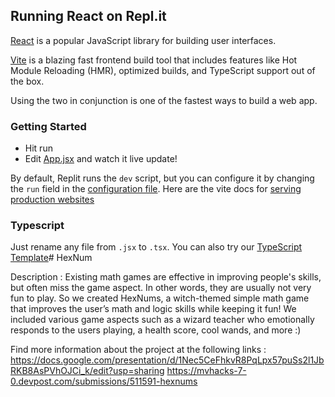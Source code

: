 ## Running React on Repl.it

[React](https://reactjs.org/) is a popular JavaScript library for building user interfaces.

[Vite](https://vitejs.dev/) is a blazing fast frontend build tool that includes features like Hot Module Reloading (HMR), optimized builds, and TypeScript support out of the box.

Using the two in conjunction is one of the fastest ways to build a web app.

### Getting Started
- Hit run
- Edit [App.jsx](#src/App.jsx) and watch it live update!

By default, Replit runs the `dev` script, but you can configure it by changing the `run` field in the [configuration file](#.replit). Here are the vite docs for [serving production websites](https://vitejs.dev/guide/build.html)

### Typescript

Just rename any file from `.jsx` to `.tsx`. You can also try our [TypeScript Template](https://replit.com/@replit/React-TypeScript)# HexNum


Description :
Existing math games are effective in improving people's skills, but often miss the game aspect. In other words, they are usually not very fun to play. So we created HexNums, a witch-themed simple math game that improves the user’s math and logic skills while keeping it fun! We included various game aspects such as a wizard teacher who emotionally responds to the users playing, a health score, cool wands, and more :)


Find more information about the project at the following links : https://docs.google.com/presentation/d/1Nec5CeFhkvR8PqLpx57puSs2l1JbRKB8AsPVhOJCi_k/edit?usp=sharing
https://mvhacks-7-0.devpost.com/submissions/511591-hexnums
